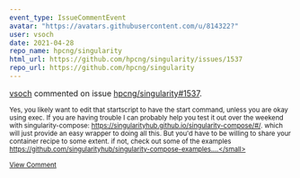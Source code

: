 ```yaml
---
event_type: IssueCommentEvent
avatar: "https://avatars.githubusercontent.com/u/814322?"
user: vsoch
date: 2021-04-28
repo_name: hpcng/singularity
html_url: https://github.com/hpcng/singularity/issues/1537
repo_url: https://github.com/hpcng/singularity
---
```


<a href='https://github.com/vsoch' target='_blank'>vsoch</a> commented on issue <a href='https://github.com/hpcng/singularity/issues/1537' target='_blank'>hpcng/singularity#1537</a>.

<small>Yes, you likely want to edit that startscript to have the start command, unless you are okay using exec. If you are having trouble I can probably help you test it out over the weekend with singularity-compose: https://singularityhub.github.io/singularity-compose/#/. which will just provide an easy wrapper to doing all this. But you'd have to be willing to share your container recipe to some extent. if not, check out some of the examples https://github.com/singularityhub/singularity-compose-examples....</small>

<a href='https://github.com/hpcng/singularity/issues/1537' target='_blank'>View Comment</a>